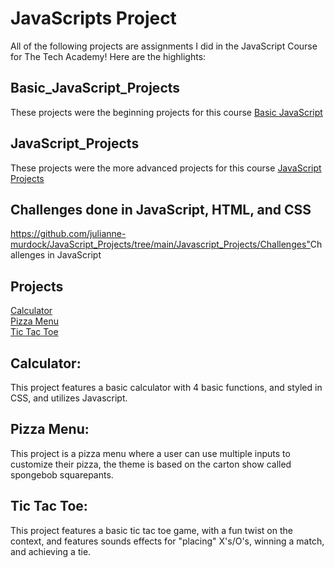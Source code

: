 <h1> JavaScripts Project</h1>
All of the following projects are assignments I did in the JavaScript Course for The Tech Academy! Here are the highlights:

## Basic_JavaScript_Projects
These projects were the beginning projects for this course
<a href="https://github.com/julianne-murdock/JavaScript_Projects/tree/main/Basic_JavaScript_Projects">Basic JavaScript</a><br>

## JavaScript_Projects
These projects were the more advanced projects for this course
<a href="https://github.com/julianne-murdock/JavaScript_Projects/tree/main/Javascript_Projects">JavaScript Projects</a><br>

## Challenges done in JavaScript, HTML, and CSS
<https://github.com/julianne-murdock/JavaScript_Projects/tree/main/Javascript_Projects/Challenges">Challenges in JavaScript</a><br>

## Projects
<a href="https://github.com/julianne-murdock/JavaScript_Projects/tree/main/Javascript_Projects/Calculator">Calculator</a><br>
<a href="https://github.com/julianne-murdock/JavaScript_Projects/tree/main/Javascript_Projects/Pizza_Project">Pizza Menu</a><br>
<a href="https://github.com/julianne-murdock/JavaScript_Projects/tree/main/Javascript_Projects/TicTacToe">Tic Tac Toe</a><br>

## Calculator:
This project features a basic calculator with 4 basic functions, and styled in CSS, and utilizes Javascript.

## Pizza Menu:
This project is a pizza menu where a user can use multiple inputs to customize their pizza, the theme is based on the carton show called spongebob squarepants.

## Tic Tac Toe:
This project features a basic tic tac toe game, with a fun twist on the context, and features sounds effects for "placing" X's/O's, winning a match, and achieving a tie.
